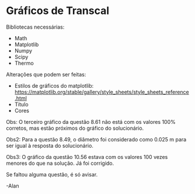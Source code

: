 # Gráficos de Transcal
Bibliotecas necessárias:
- Math
- Matplotlib
- Numpy
- Scipy
- Thermo

Alterações que podem ser feitas:
- Estilos de gráficos do matplotlib: https://matplotlib.org/stable/gallery/style_sheets/style_sheets_reference.html
- Título
- Cores

Obs: O terceiro gráfico da questão 8.61 não está com os valores 100% corretos, mas estão próximos do gráfico do solucionário.

Obs2: Para a questão 8.49, o diâmetro foi considerado como 0.025 m para ser igual à resposta do solucionário.

Obs3: O gráfico da questão 10.56 estava com os valores 100 vezes menores do que na solução. Já foi corrigido.

Se faltou alguma questão, é só avisar.

-Alan
